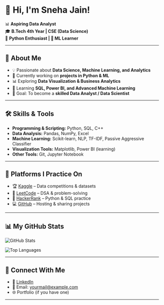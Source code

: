 # 👋 Hi, I'm Sneha Jain!  

📊 **Aspiring Data Analyst**  
🎓 **B.Tech 4th Year | CSE (Data Science)**  
🐍 **Python Enthusiast | 🤖 ML Learner**  

---

## 🚀 About Me  
- 💡 Passionate about **Data Science, Machine Learning, and Analytics**  
- 🔭 Currently working on **projects in Python & ML**  
- 📊 Exploring **Data Visualization & Business Analytics**  
- 🌱 Learning **SQL, Power BI, and Advanced Machine Learning**  
- 🎯 Goal: To become a **skilled Data Analyst / Data Scientist**  

---

## 🛠️ Skills & Tools  
- **Programming & Scripting:** Python, SQL, C++  
- **Data Analysis:** Pandas, NumPy, Excel  
- **Machine Learning:** Scikit-learn, NLP, TF-IDF, Passive Aggressive Classifier  
- **Visualization Tools:** Matplotlib, Power BI (learning)  
- **Other Tools:** Git, Jupyter Notebook  

---

## 📂 Platforms I Practice On  
- 🏆 [Kaggle](https://www.kaggle.com/) – Data competitions & datasets  
- 📘 [LeetCode](https://leetcode.com/) – DSA & problem-solving  
- 🐍 [HackerRank](https://www.hackerrank.com/) – Python & SQL practice  
- 💻 [GitHub](https://github.com/) – Hosting & sharing projects  

---

## 📊 My GitHub Stats  
![GitHub Stats](https://github-readme-stats.vercel.app/api?username=YourGitHubUsername&show_icons=true&theme=tokyonight)  

![Top Languages](https://github-readme-stats.vercel.app/api/top-langs/?username=YourGitHubUsername&layout=compact&theme=tokyonight)  

---

## 🤝 Connect With Me  
- 💼 [LinkedIn](#)  
- 📧 Email: [yourmail@example.com](mailto:yourmail@example.com)  
- 🌐 Portfolio (if you have one)  

---
